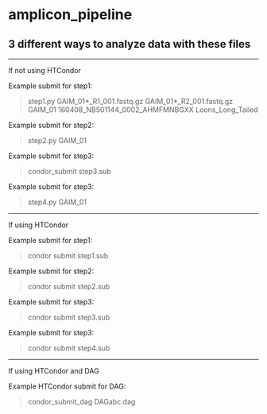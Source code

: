 # amplicon_pipeline

## 3 different ways to analyze data with these files
_____________________________________________________________________________________________________________________________
If not using HTCondor

Example submit for step1:
> step1.py GAIM_01*_R1_001.fastq.gz GAIM_01*_R2_001.fastq.gz GAIM_01 160408_NB501144_0002_AHMFMNBGXX Loons_Long_Tailed

Example submit for step2:
> step2.py GAIM_01

Example submit for step3:
> condor_submit step3.sub

Example submit for step3:
> step4.py GAIM_01
______________________________________________________________________________________________________________________________
If using HTCondor

Example submit for step1:
> condor submit step1.sub

Example submit for step2:
> condor submit step2.sub

Example submit for step3:
> condor submit step3.sub

Example submit for step3:
> condor submit step4.sub
______________________________________________________________________________________________________________________________
If using HTCondor and DAG

Example HTCondor submit for DAG:
> condor_submit_dag DAGabc.dag
